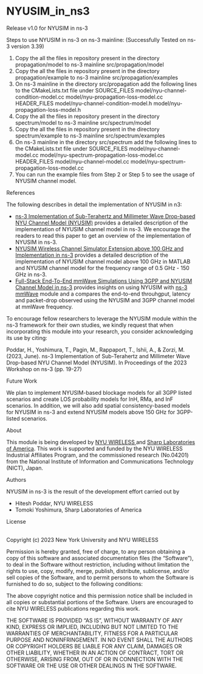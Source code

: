 # NYUSIM_in_ns3
Release v1.0 for NYUSIM in ns-3

Steps to use NYUSIM in ns-3 on ns-3 mainline: (Successfully Tested on ns-3 version 3.39)

1. Copy the all the files in repository present in the directory propagation/model to ns-3 mainline src/propagation/model
2. Copy the all the files in repository present in the directory propagation/example to ns-3 mainline src/propagation/examples
3. On ns-3 mainline in the directory src/propagation add the following lines to the CMakeLists.txt file under
   SOURCE_FILES
    model/nyu-channel-condition-model.cc
    model/nyu-propagation-loss-model.cc
   HEADER_FILES
    model/nyu-channel-condition-model.h
    model/nyu-propagation-loss-model.h
4. Copy the all the files in repository present in the directory spectrum/model to ns-3 mainline src/spectrum/model
5. Copy the all the files in repository present in the directory spectrum/example to ns-3 mainline src/spectrum/examples
6. On ns-3 mainline in the directory src/spectrum add the following lines to the CMakeLists.txt file under
   SOURCE_FILES
    model/nyu-channel-model.cc
    model/nyu-spectrum-propagation-loss-model.cc
   HEADER_FILES
    model/nyu-channel-model.cc
    model/nyu-spectrum-propagation-loss-model.cc
7. You can run the example files from Step 2 or Step 5 to see the usage of NYUSIM channel model.


<span class="green-large-text">References</span>

<p class = "justified-text"> The following describes in detail the implementation of NYUSIM in n3:</p>
<ul>
<li><a href="https://arxiv.org/pdf/2305.01828.pdf">ns-3 Implementation of Sub-Terahertz and Millimeter Wave Drop-based NYU Channel Model (NYUSIM)</a> provides a detailed description of the implementation of NYUSIM channel model in ns-3. We encourage the readers to read this paper to get an overview of the implementation of NYUSIM in ns-3.</li>
<li><a href="https://www.proquest.com/openview/3e8cd42260d8e3fe502e0706256608af/1?pq-origsite=gscholar&cbl=18750&diss=y">NYUSIM Wireless Channel Simulator Extension above 100
GHz and Implementation in ns-3</a> provides a detailed description of the implementation of NYUSIM channel model above 100 GHz in MATLAB and NYUSIM channel model for the frequency range of 0.5 GHz - 150 GHz in ns-3.</li>
<li><a href="https://arxiv.org/pdf/2302.12385.pdf">Full-Stack End-To-End mmWave Simulations Using
3GPP and NYUSIM Channel Model in ns-3</a> provides insights on using NYUSIM with <a href="https://apps.nsnam.org/app/mmwave/"> ns-3 mmWave</a> module and a compares the end-to-end throuhgput, latency and packet-drop observed using the  NYUSIM and 3GPP channel model at mmWave frequency.</li>
</ul>

<p class = "justified-text"> To encourage fellow researchers to leverage the NYUSIM module within the ns-3 framework for their own studies, we kindly request that when incorporating this module into your research, you consider acknowledging its use by citing:</p>
<p class = "justified-text"> Poddar, H., Yoshimura, T., Pagin, M., Rappaport, T., Ishii, A., & Zorzi, M. (2023, June). ns-3 Implementation of Sub-Terahertz and Millimeter Wave Drop-based NYU Channel Model (NYUSIM). In Proceedings of the 2023 Workshop on ns-3 (pp. 19-27)
</p>


<span class="green-large-text">Future Work</span>

<p class = "justified-text"> We plan to implement NYUSIM-based blockage models for all 3GPP listed scenarios and create LOS probability models
for InH, RMa, and InF scenarios. In addition, we will also add spatial
consistency-based models for NYUSIM in ns-3 and extend NYUSIM models above 150 GHz for 3GPP-listed scenarios.
</p>
<span class="green-large-text">About</span>
<p class = "justified-text"> This module is being developed by <a href="https://wireless.engineering.nyu.edu/">NYU WIRELESS </a>
and <a href="https://www.sharplabs.com/">Sharp Laboratories of America</a>. This work is supported and funded by the NYU WIRELESS Industrial Affiliates Program, and the commissioned research (No.04201) from the National Institute of Information and Communications Technology (NICT), Japan. </p>

<span class="green-large-text">Authors</span>
<p class = "justified-text"> 
NYUSIM in ns-3 is the result of the development effort carried out by <ul>
    <li>Hitesh Poddar, NYU WIRELESS</li>
    <li>Tomoki Yoshimura, Sharp Laboratories of America</li>
</ul>

<span class="green-large-text">License</span>
<br></br>
<p class = "justified-text"> Copyright (c) 2023 New York University and NYU WIRELESS
<p class = "justified-text"> Permission is hereby granted, free of charge, to any person obtaining a copy of this software and associated documentation files (the “Software”), to deal in the Software without restriction, including without limitation the rights to use, copy, modify, merge, publish, distribute, sublicense, and/or sell copies of the Software, and to permit persons to whom the Software is furnished to do so, subject to the following conditions:</p>
<p class = "justified-text">
The above copyright notice and this permission notice shall be included in all copies or substantial portions of the Software. Users are encouraged to cite NYU WIRELESS publications regarding this work.</p> 
<p class = "justified-text">THE SOFTWARE IS PROVIDED “AS IS”, WITHOUT WARRANTY OF ANY KIND, EXPRESS OR IMPLIED, INCLUDING BUT NOT LIMITED TO THE WARRANTIES OF MERCHANTABILITY, FITNESS FOR A PARTICULAR PURPOSE AND NONINFRINGEMENT. IN NO EVENT SHALL THE AUTHORS OR COPYRIGHT HOLDERS BE LIABLE FOR ANY CLAIM, DAMAGES OR OTHER LIABILITY, WHETHER IN
AN ACTION OF CONTRACT, TORT OR OTHERWISE, ARISING FROM, OUT OF OR IN CONNECTION WITH THE SOFTWARE OR THE USE OR OTHER DEALINGS IN THE SOFTWARE.</p>
